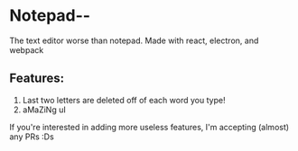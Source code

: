# Notepad--

The text editor worse than notepad. Made with react, electron, and webpack

## Features:

1. Last two letters are deleted off of each word you type!
2. aMaZiNg uI

If you're interested in adding more useless features, I'm accepting (almost) any PRs :Ds
